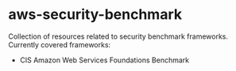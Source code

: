 # aws-security-benchmark
Collection of resources related to security benchmark frameworks.
Currently covered frameworks:
- CIS Amazon Web Services Foundations Benchmark
